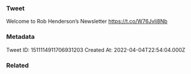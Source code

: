 ### Tweet
Welcome to Rob Henderson’s Newsletter https://t.co/W76Jvli8Nb

### Metadata
Tweet ID: 1511114911706931203
Created At: 2022-04-04T22:54:04.000Z

### Related

